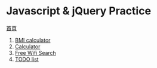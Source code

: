 # Javascript & jQuery Practice
[首頁](https://henry4682.github.io/Javascript-practice/)
1. [BMI calculator]([BMI_calculator/index.html](https://henry4682.github.io/Javascript-practice/BMI_calculator/index.html))
2. [Calculator]([Calculator/index.html](https://henry4682.github.io/Javascript-practice/Calculator/index.html))
3. [Free Wifi Search]([Free_Wifi_Search/index.html](https://henry4682.github.io/Javascript-practice/Free_Wifi_Search/index.html))
4. [TODO list]([TODO_List/index.html](https://henry4682.github.io/Javascript-practice/TODO_List/index.html))
